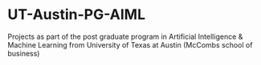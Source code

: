 # UT-Austin-PG-AIML
Projects as part of the post graduate program in Artificial Intelligence &amp; Machine Learning from University of Texas at Austin (McCombs school of business)
